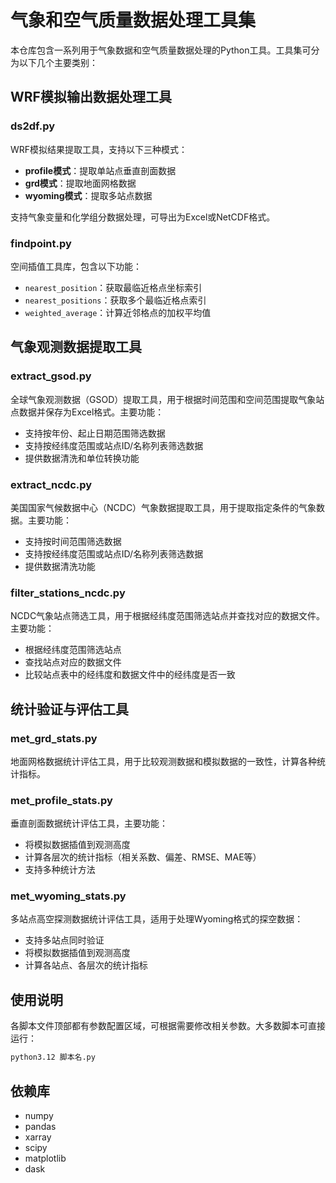 # 气象和空气质量数据处理工具集

本仓库包含一系列用于气象数据和空气质量数据处理的Python工具。工具集可分为以下几个主要类别：

## WRF模拟输出数据处理工具

### ds2df.py
WRF模拟结果提取工具，支持以下三种模式：
- **profile模式**：提取单站点垂直剖面数据
- **grd模式**：提取地面网格数据
- **wyoming模式**：提取多站点数据

支持气象变量和化学组分数据处理，可导出为Excel或NetCDF格式。

### findpoint.py
空间插值工具库，包含以下功能：
- `nearest_position`：获取最临近格点坐标索引
- `nearest_positions`：获取多个最临近格点索引
- `weighted_average`：计算近邻格点的加权平均值

## 气象观测数据提取工具

### extract_gsod.py
全球气象观测数据（GSOD）提取工具，用于根据时间范围和空间范围提取气象站点数据并保存为Excel格式。主要功能：
- 支持按年份、起止日期范围筛选数据
- 支持按经纬度范围或站点ID/名称列表筛选数据
- 提供数据清洗和单位转换功能

### extract_ncdc.py
美国国家气候数据中心（NCDC）气象数据提取工具，用于提取指定条件的气象数据。主要功能：
- 支持按时间范围筛选数据
- 支持按经纬度范围或站点ID/名称列表筛选数据
- 提供数据清洗功能

### filter_stations_ncdc.py
NCDC气象站点筛选工具，用于根据经纬度范围筛选站点并查找对应的数据文件。主要功能：
- 根据经纬度范围筛选站点
- 查找站点对应的数据文件
- 比较站点表中的经纬度和数据文件中的经纬度是否一致

## 统计验证与评估工具

### met_grd_stats.py
地面网格数据统计评估工具，用于比较观测数据和模拟数据的一致性，计算各种统计指标。

### met_profile_stats.py
垂直剖面数据统计评估工具，主要功能：
- 将模拟数据插值到观测高度
- 计算各层次的统计指标（相关系数、偏差、RMSE、MAE等）
- 支持多种统计方法

### met_wyoming_stats.py
多站点高空探测数据统计评估工具，适用于处理Wyoming格式的探空数据：
- 支持多站点同时验证
- 将模拟数据插值到观测高度
- 计算各站点、各层次的统计指标

## 使用说明

各脚本文件顶部都有参数配置区域，可根据需要修改相关参数。大多数脚本可直接运行：

```bash
python3.12 脚本名.py
```

## 依赖库

- numpy
- pandas
- xarray
- scipy
- matplotlib
- dask 